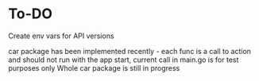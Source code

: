 # To-DO

Create env vars for API versions

car package has been implemented recently - each func is a call to action and should not run with the app start, current call in main.go is for test purposes only
Whole car package is still in progress
